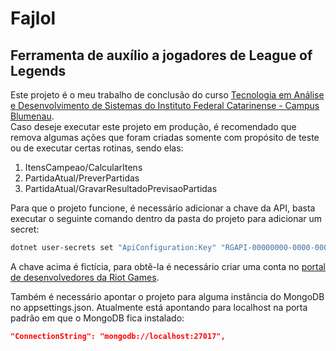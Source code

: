 # Fajlol
## Ferramenta de auxílio a jogadores de League of Legends

Este projeto é o meu trabalho de conclusão do curso [Tecnologia em Análise e Desenvolvimento de Sistemas do Instituto Federal Catarinense - Campus Blumenau](http://blumenau.ifc.edu.br/tads/).  
Caso deseje executar este projeto em produção, é recomendado que remova algumas ações que foram criadas somente com propósito de teste ou de executar certas rotinas, sendo elas:  
1. ItensCampeao/CalcularItens
2. PartidaAtual/PreverPartidas
3. PartidaAtual/GravarResultadoPrevisaoPartidas

Para que o projeto funcione, é necessário adicionar a chave da API, basta executar o seguinte comando dentro da pasta do projeto para adicionar um secret:  
```bash
dotnet user-secrets set "ApiConfiguration:Key" "RGAPI-00000000-0000-0000-0000-000000000000"
```
A chave acima é fictícia, para obtê-la é necessário criar uma conta no [portal de desenvolvedores da Riot Games](https://developer.riotgames.com/).  

Também é necessário apontar o projeto para alguma instância do MongoDB no appsettings.json. Atualmente está apontando para localhost na porta padrão em que o MongoDB fica instalado:
```Json
"ConnectionString": "mongodb://localhost:27017",
```
